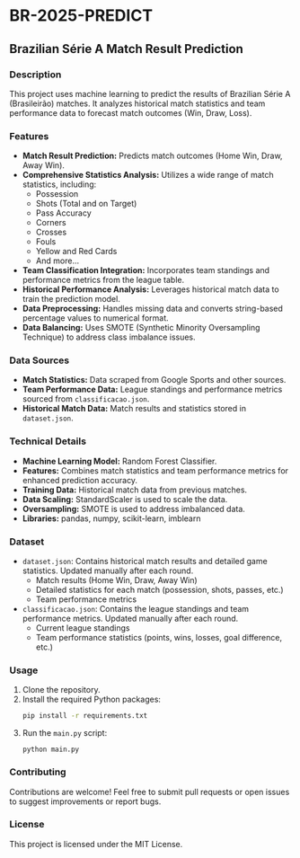 # BR-2025-PREDICT

## Brazilian Série A Match Result Prediction

### Description
This project uses machine learning to predict the results of Brazilian Série A (Brasileirão) matches. It analyzes historical match statistics and team performance data to forecast match outcomes (Win, Draw, Loss).

### Features
- **Match Result Prediction:** Predicts match outcomes (Home Win, Draw, Away Win).
- **Comprehensive Statistics Analysis:** Utilizes a wide range of match statistics, including:
    - Possession
    - Shots (Total and on Target)
    - Pass Accuracy
    - Corners
    - Crosses
    - Fouls
    - Yellow and Red Cards
    - And more...
- **Team Classification Integration:** Incorporates team standings and performance metrics from the league table.
- **Historical Performance Analysis:** Leverages historical match data to train the prediction model.
- **Data Preprocessing:** Handles missing data and converts string-based percentage values to numerical format.
- **Data Balancing:** Uses SMOTE (Synthetic Minority Oversampling Technique) to address class imbalance issues.

### Data Sources
- **Match Statistics:** Data scraped from Google Sports and other sources.
- **Team Performance Data:** League standings and performance metrics sourced from `classificacao.json`.
- **Historical Match Data:** Match results and statistics stored in `dataset.json`.

### Technical Details
- **Machine Learning Model:** Random Forest Classifier.
- **Features:** Combines match statistics and team performance metrics for enhanced prediction accuracy.
- **Training Data:** Historical match data from previous matches.
- **Data Scaling:** StandardScaler is used to scale the data.
- **Oversampling:** SMOTE is used to address imbalanced data.
- **Libraries:** pandas, numpy, scikit-learn, imblearn

### Dataset
- `dataset.json`: Contains historical match results and detailed game statistics. Updated manually after each round.
    - Match results (Home Win, Draw, Away Win)
    - Detailed statistics for each match (possession, shots, passes, etc.)
    - Team performance metrics
- `classificacao.json`: Contains the league standings and team performance metrics. Updated manually after each round.
    - Current league standings
    - Team performance statistics (points, wins, losses, goal difference, etc.)

### Usage
1.  Clone the repository.
2.  Install the required Python packages:
    ```bash
    pip install -r requirements.txt
    ```
3.  Run the `main.py` script:
    ```
    python main.py
    ```

### Contributing
Contributions are welcome! Feel free to submit pull requests or open issues to suggest improvements or report bugs.

### License
This project is licensed under the MIT License.

